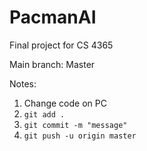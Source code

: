 # PacmanAI
Final project for CS 4365 


Main branch: Master


Notes:

1. Change code on PC
2. `git add .`
3. `git commit -m "message"`
4. `git push -u origin master`
